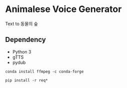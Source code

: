 # Animalese Voice Generator

Text to 동물의 숲 

## Dependency

- Python 3
- gTTS
- pydub


```
conda install ffmpeg -c conda-forge
```

```
pip install -r req*
```
